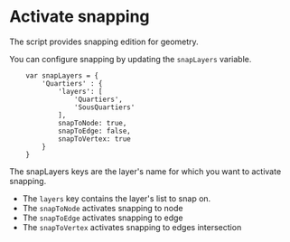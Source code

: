 Activate snapping
==================

The script provides snapping edition for geometry.

You can configure snapping by updating the `snapLayers` variable.

```
    var snapLayers = {
        'Quartiers' : {
            'layers': [
                'Quartiers',
                'SousQuartiers'
            ],
            snapToNode: true,
            snapToEdge: false,
            snapToVertex: true
        }
    }
```

The snapLayers keys are the layer's name for which you want to activate snapping.

* The `layers` key contains the layer's list to snap on.
* The `snapToNode` activates snapping to node
* The `snapToEdge` activates snapping to edge
* The `snapToVertex` activates snapping to edges intersection